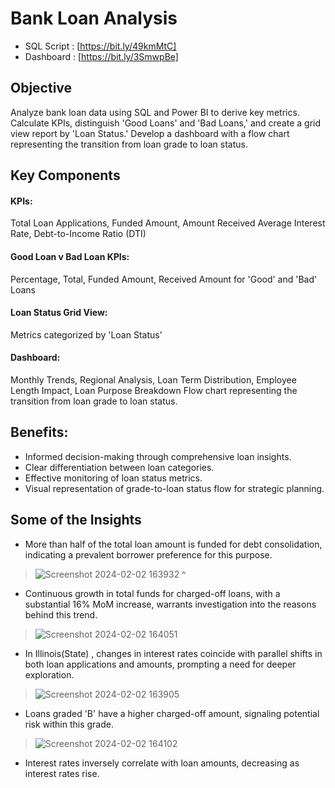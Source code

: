 # Bank Loan Analysis
- SQL Script : [https://bit.ly/49kmMtC]
- Dashboard  : [https://bit.ly/3SmwpBe]
## Objective

Analyze bank loan data using SQL and Power BI to derive key metrics. Calculate KPIs, distinguish 'Good Loans' and 'Bad Loans,' and create a grid view report by 'Loan Status.'
Develop a dashboard with a flow chart representing the transition from loan grade to loan status.

## Key Components
#### KPIs:
Total Loan Applications, Funded Amount, Amount Received
Average Interest Rate, Debt-to-Income Ratio (DTI)

#### Good Loan v Bad Loan KPIs:
Percentage, Total, Funded Amount, Received Amount for 'Good' and 'Bad' Loans

#### Loan Status Grid View:
Metrics categorized by 'Loan Status'

#### Dashboard:
Monthly Trends, Regional Analysis, Loan Term Distribution, Employee Length Impact, Loan Purpose Breakdown
Flow chart representing the transition from loan grade to loan status.

## Benefits:

- Informed decision-making through comprehensive loan insights.
- Clear differentiation between loan categories.
- Effective monitoring of loan status metrics.
- Visual representation of grade-to-loan status flow for strategic planning.



## Some of the Insights
- More than half of the total loan amount is funded for debt consolidation, indicating a prevalent borrower preference for this purpose.
> ![Screenshot 2024-02-02 163932](https://github.com/Kailastupe999/Bank-Loan-Analysis/assets/157279720/1300bafd-fa58-4f35-adb6-04746604e8ba)
> ^

- Continuous growth in total funds for charged-off loans, with a substantial 16% MoM increase, warrants investigation into the reasons behind this trend.
> ![Screenshot 2024-02-02 164051](https://github.com/Kailastupe999/Bank-Loan-Analysis/assets/157279720/d5f35d89-2137-4521-892c-13dbc25ca28f)


- In Illinois(State) , changes in interest rates coincide with parallel shifts in both loan applications and amounts, prompting a need for deeper exploration.
> ![Screenshot 2024-02-02 163905](https://github.com/Kailastupe999/Bank-Loan-Analysis/assets/157279720/38713ed1-7a33-4b2d-813e-b1d60b2bfa8f)

- Loans graded 'B' have a higher charged-off amount, signaling potential risk within this grade.
> ![Screenshot 2024-02-02 164102](https://github.com/Kailastupe999/Bank-Loan-Analysis/assets/157279720/4a287642-b706-4a67-b4cd-2b476d531476)


- Interest rates inversely correlate with loan amounts, decreasing as interest rates rise.


